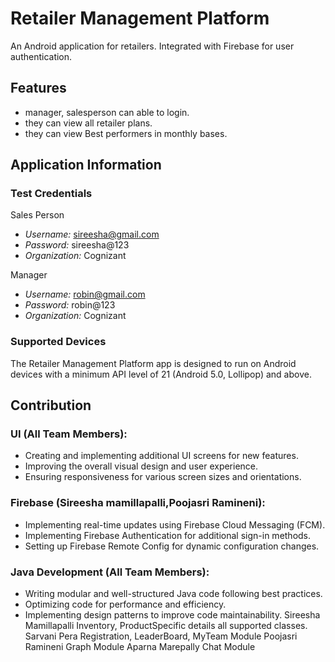 # Retailer Management Platform

An Android application for retailers. Integrated with Firebase for user authentication.



## Features

- manager, salesperson can  able  to  login.
- they  can  view  all retailer plans.
- they can view Best performers  in  monthly bases.

## Application Information

### Test Credentials
Sales Person
- *Username:* sireesha@gmail.com
- *Password:* sireesha@123
- *Organization:* Cognizant

Manager 

- *Username:* robin@gmail.com
- *Password:* robin@123
- *Organization:* Cognizant





### Supported Devices

The Retailer Management Platform app is designed to run on Android devices with a minimum API level of 21 (Android 5.0, Lollipop) and above.



## Contribution


### UI (All Team Members):
- Creating and implementing additional UI screens for new features.
- Improving the overall visual design and user experience.
- Ensuring responsiveness for various screen sizes and orientations.


### Firebase (Sireesha mamillapalli,Poojasri Ramineni):
- Implementing real-time updates using Firebase Cloud Messaging (FCM).
- Implementing Firebase Authentication for additional sign-in methods.
- Setting up Firebase Remote Config for dynamic configuration changes.

### Java Development (All Team Members):
- Writing modular and well-structured Java code following best practices.
- Optimizing code for performance and efficiency.
- Implementing design patterns to improve code maintainability.
Sireesha Mamillapalli  Inventory, ProductSpecific details all supported  classes.
Sarvani Pera   Registration, LeaderBoard, MyTeam Module
Poojasri Ramineni  Graph Module
Aparna Marepally   Chat Module
